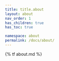 ```yaml
---
title: title.about
layout: about
nav_order: 1
has_children: true
has_toc: true

namespace: about
permalink: /docs/about/
---
```

{% tf about.md %}